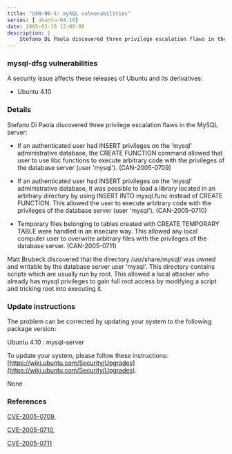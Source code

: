 ```yaml
---
title: "USN-96-1: mySQL vulnerabilities"
series: [ ubuntu-04.10]
date: 2005-03-16 12:00:00
description: |
    Stefano Di Paola discovered three privilege escalation flaws in the MySQL server:
--- 
```

 
### mysql-dfsg vulnerabilities

A security issue affects these releases of Ubuntu and its derivatives:

* Ubuntu 4.10

### Details

Stefano Di Paola discovered three privilege escalation flaws in the MySQL server:

- If an authenticated user had INSERT privileges on the &#39;mysql&#39; administrative database, the CREATE FUNCTION command allowed that user to use libc functions to execute arbitrary code with the privileges of the database server (user &#39;mysql&#39;). (CAN-2005-0709)

- If an authenticated user had INSERT privileges on the &#39;mysql&#39; administrative database, it was possible to load a library located in an arbitrary directory by using INSERT INTO mysql.func instead of CREATE FUNCTION. This allowed the user to execute arbitrary code with the privileges of the database server (user &#39;mysql&#39;). (CAN-2005-0710)

- Temporary files belonging to tables created with CREATE TEMPORARY TABLE were handled in an insecure way. This allowed any local computer user to overwrite arbitrary files with the privileges of the database server. (CAN-2005-0711)

Matt Brubeck discovered that the directory /usr/share/mysql/ was owned and writable by the database server user &#39;mysql&#39;. This directory contains scripts which are usually run by root. This allowed a local attacker who already has mysql privileges to gain full root access by modifying a script and tricking root into executing it.

### Update instructions

The problem can be corrected by updating your system to the following package version:

Ubuntu 4.10
 : mysql-server 

To update your system, please follow these instructions: [https://wiki.ubuntu.com/Security/Upgrades](https://wiki.ubuntu.com/Security/Upgrades).

None

### References

 [CVE-2005-0709](http://people.ubuntu.com/~ubuntu-security/cve/CVE-2005-0709), 

 [CVE-2005-0710](http://people.ubuntu.com/~ubuntu-security/cve/CVE-2005-0710), 

 [CVE-2005-0711](http://people.ubuntu.com/~ubuntu-security/cve/CVE-2005-0711)
 
